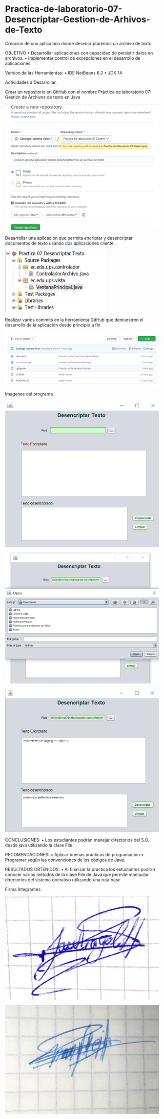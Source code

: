 # Practica-de-laboratorio-07-Desencriptar-Gestion-de-Arhivos-de-Texto
Creacion de una aplicacion donde desencriptaremos un archivo de texto

OBJETIVO 
• Desarrollar aplicaciones con capacidad de persistir datos en archivos. 
• Implementar control de excepciones en el desarrollo de aplicaciones.

Version de las Herramientas:
• IDE NetBeans 8.2 
• JDK 14

Actividades a Desarrollar.

Crear un repositorio en GitHub con el nombre Práctica de laboratorio 07: Gestión de Archivos de texto en
Java

![alt text](https://github.com/Santiago-cabrera-Arias/Practica-de-laboratorio-07-Desencriptar-Gestion-de-Arhivos-de-Texto/blob/master/imagenesGit/1.png)

Desarrollar una aplicación que permita encriptar y desencriptar documentos de texto usando dos
aplicaciones cliente.

![alt text](https://github.com/Santiago-cabrera-Arias/Practica-de-laboratorio-07-Desencriptar-Gestion-de-Arhivos-de-Texto/blob/master/imagenesGit/2.png)

Realizar varios commits en la herramienta GitHub que demuestren el desarrollo de la aplicación desde
principio a fin. 

![alt text](https://github.com/Santiago-cabrera-Arias/Practica-de-laboratorio-07-Desencriptar-Gestion-de-Arhivos-de-Texto/blob/master/imagenesGit/3.png)

Imagenes del programa

![alt text](https://github.com/Santiago-cabrera-Arias/Practica-de-laboratorio-07-Desencriptar-Gestion-de-Arhivos-de-Texto/blob/master/imagenesGit/4.png)

![alt text](https://github.com/Santiago-cabrera-Arias/Practica-de-laboratorio-07-Desencriptar-Gestion-de-Arhivos-de-Texto/blob/master/imagenesGit/5%20(2).png)

![alt text](https://github.com/Santiago-cabrera-Arias/Practica-de-laboratorio-07-Desencriptar-Gestion-de-Arhivos-de-Texto/blob/master/imagenesGit/6.png)


CONCLUSIONES:
• Los estudiantes podrán manejar directorios del S.O. desde java utilizando la clase File.

RECOMENDACIONES:
• Aplicar buenas prácticas de programación
• Programar según las convenciones de los códigos de Java.

RESULTADOS OBTENIDOS:
• Al finalizar la practica los estudiantes podran conocer varios métodos de la clase File de Java que permite
manipular directorios del sistema operativo utilizando una ruta base


Firma Integrantes:

![alt text](https://github.com/Santiago-cabrera-Arias/Practica-de-laboratorio-07-Desencriptar-Gestion-de-Arhivos-de-Texto/blob/master/imagenesGit/firma.jpg)


![alt text](https://github.com/Santiago-cabrera-Arias/Practica-de-laboratorio-07-Desencriptar-Gestion-de-Arhivos-de-Texto/blob/master/imagenesGit/firma1.jpeg)

